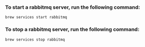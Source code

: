 ### To start a rabbitmq server, run the following command:

`brew services start rabbitmq`

### To stop a rabbitmq server, run the following command:

`brew services stop rabbitmq`
